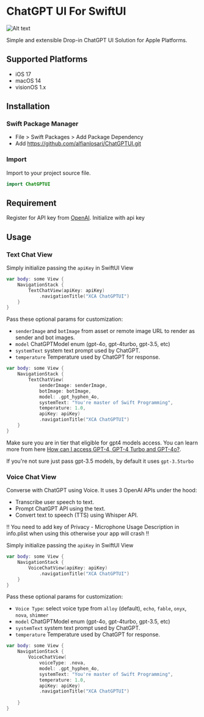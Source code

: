 # ChatGPT UI For SwiftUI

![Alt text](https://i.ibb.co.com/QFPj8kg/Screenshot-2024-05-19-at-21-33-55.png "image")

Simple and extensible Drop-in ChatGPT UI Solution for Apple Platforms.

## Supported Platforms

- iOS 17
- macOS 14
- visionOS 1.x

## Installation

### Swift Package Manager
- File > Swift Packages > Add Package Dependency
- Add https://github.com/alfianlosari/ChatGPTUI.git

### Import
Import to your project source file.

```swift
import ChatGPTUI
```

## Requirement

Register for API key from [OpenAI](https://openai.com/api). Initialize with api key

## Usage

### Text Chat View

Simply initialize passing the `apiKey` in SwiftUI View

```swift
var body: some View {
    NavigationStack {
        TextChatView(apiKey: apiKey)
            .navigationTitle("XCA ChatGPTUI")
    }
}
```

Pass these optional params for customization:
- `senderImage` and `botImage` from asset or remote image URL to render as sender and bot images.
- `model` ChatGPTModel enum (gpt-4o, gpt-4turbo, gpt-3.5, etc)
- `systemText` system text prompt used by ChatGPT.
- `temperature` Temperature used by ChatGPT for response.

```swift
var body: some View {
    NavigationStack {
        TextChatView(
            senderImage: senderImage,
            botImage: botImage,
            model: .gpt_hyphen_4o,
            systemText: "You're master of Swift Programming",
            temperature: 1.0,
            apiKey: apiKey)
            .navigationTitle("XCA ChatGPTUI")
    }
}
```

Make sure you are in tier that eligible for gpt4 models access. You can learn more from here [How can I access GPT-4, GPT-4 Turbo and GPT-4o?](https://help.openai.com/en/articles/7102672-how-can-i-access-gpt-4-gpt-4-turbo-and-gpt-4o). 

If you're not sure just pass gpt-3.5 models, by default it uses `gpt-3.5turbo`

### Voice Chat View

Converse with ChatGPT using Voice. It uses 3 OpenAI APIs under the hood:
- Transcribe user speech to text.
- Prompt ChatGPT API using the text.
- Convert text to speech (TTS) using Whisper API.

‼️ You need to add key of Privacy - Microphone Usage Description in info.plist when using this otherwise your app will crash ‼️

Simply initialize passing the `apiKey` in SwiftUI View

```swift
var body: some View {
    NavigationStack {
        VoiceChatView(apiKey: apiKey)
            .navigationTitle("XCA ChatGPTUI")
    }
}
```


Pass these optional params for customization:
- `Voice Type`: select voice type from `alloy` (default), `echo`, `fable`, `onyx`, `nova`, `shimmer`
- `model` ChatGPTModel enum (gpt-4o, gpt-4turbo, gpt-3.5, etc)
- `systemText` system text prompt used by ChatGPT.
- `temperature` Temperature used by ChatGPT for response.

```swift
var body: some View {
    NavigationStack {
        VoiceChatView(
            voiceType: .nova,
            model: .gpt_hyphen_4o,
            systemText: "You're master of Swift Programming",
            temperature: 1.0,
            apiKey: apiKey)
            .navigationTitle("XCA ChatGPTUI")
        
    }
}
```
